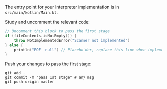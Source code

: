 The entry point for your Interpreter implementation is in `src/main/kotlin/Main.kt`.

Study and uncomment the relevant code: 

```kotlin
// Uncomment this block to pass the first stage
if (fileContents.isNotEmpty()) {
    throw NotImplementedError("Scanner not implemented")
} else {
    println("EOF  null") // Placeholder, replace this line when implementing the scanner
}
```

Push your changes to pass the first stage:

```
git add .
git commit -m "pass 1st stage" # any msg
git push origin master
```
